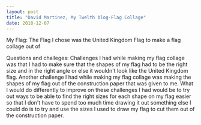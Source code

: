 ```yaml
---
layout: post
title: "David Martinez, My Twelth blog-Flag Collage"
date: 2018-12-07
---
```


My Flag:
The Flag I chose was the United Kingdom Flag to make a flag collage out of 








Questions and challeges:
Challenges I had while making my flag collage was that I had to make sure that the shapes of my flag had to be the right size and in the right angle or else it wouldn't look like the United Kingdom flag. Another challenge I had while making my flag collage was making the shapes of my flag out of the construction paper that was given to me. What I would do differently to improve on these challenges I had would be to try out ways to be able to find the right sizes for each shape on my flag easier so that I don't have to spend too much time drawing it out something else I could do is to try and use the sizes I used to draw my flag to cut them out of the construction paper.
